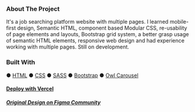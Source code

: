 ### About The Project

It's a job searching platform website with multiple pages. I learned mobile-first design, Semantic HTML, component based Modular CSS, re-usability of page elements and layouts, Bootstrap grid system, a better grasp usage of semantic HTML elements, responsive web design and had experience working with multiple pages. Still on development.

### Built With
● [HTML](https://html.spec.whatwg.org/)
● [CSS](https://developer.mozilla.org/en-US/docs/Web/CSS)
● [SASS](https://sass-lang.com/)
● [Bootstrap](https://getbootstrap.com/)
● [Owl Carousel](https://owlcarousel2.github.io/OwlCarousel2/)
#### [Deploy with Vercel](https://oval-finder.vercel.app/homepage.html)
##### [Original Design on Figma Community](https://www.figma.com/file/0ugxQtFsqDEVbsF6OMeO7F/Oval---Job-Finder-Website-Design?node-id=724%3A0&viewport=231%2C204%2C0.015625)
<br />



